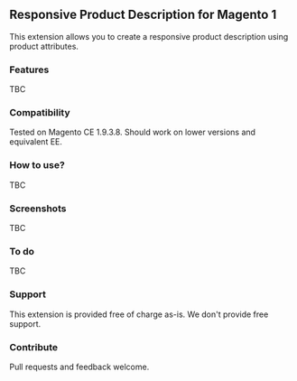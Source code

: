 ## Responsive Product Description for Magento 1

This extension allows you to create a responsive product description using product attributes.

### Features

TBC

### Compatibility

Tested on Magento CE 1.9.3.8. Should work on lower versions and equivalent EE.

### How to use?

TBC

### Screenshots

TBC

### To do

TBC

### Support

This extension is provided free of charge as-is. We don't provide free support.

### Contribute

Pull requests and feedback welcome.